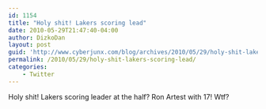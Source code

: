 ```yaml
---
id: 1154
title: "Holy shit! Lakers scoring lead"
date: 2010-05-29T21:47:40-04:00
author: DizkoDan
layout: post
guid: 'http://www.cyberjunx.com/blog/archives/2010/05/29/holy-shit-lakers-scoring-lead/'
permalink: /2010/05/29/holy-shit-lakers-scoring-lead/
categories:
    - Twitter
---
```


Holy shit! Lakers scoring leader at the half? Ron Artest with 17! Wtf?